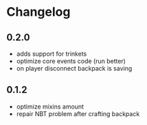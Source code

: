 # Changelog

## 0.2.0
* adds support for trinkets 
* optimize core events code (run better)
* on player disconnect backpack is saving

## 0.1.2
* optimize mixins amount
* repair NBT problem after crafting backpack
